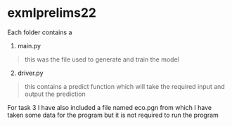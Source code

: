 # exmlprelims22

Each folder contains a 
1. main.py
> this was the file used to generate and train the model

2. driver.py
> this contains a predict function which will take the required input and output the prediction

For task 3 I have also included a file named eco.pgn from which I have taken some data for the program but it is not required to run the program 
